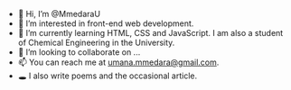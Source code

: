- 👋 Hi, I’m @MmedaraU
- 👀 I’m interested in front-end web development. 
- 🌱 I’m currently learning HTML, CSS and JavaScript. I am also a student of Chemical Engineering in the University. 
- 💞️ I’m looking to collaborate on ...
- 📫 You can reach me at umana.mmedara@gmail.com. 
- 🕳️ I also write poems and the occasional article. 
<!---
MmedaraU/MmedaraU is a ✨ special ✨ repository because its `README.md` (this file) appears on your GitHub profile.
You can click the Preview link to take a look at your changes.
--->
